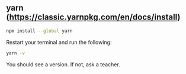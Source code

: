 ## yarn (https://classic.yarnpkg.com/en/docs/install)

```bash
npm install --global yarn
```

Restart your terminal and run the following:

```bash
yarn -v
```
You should see a version. If not, ask a teacher.
